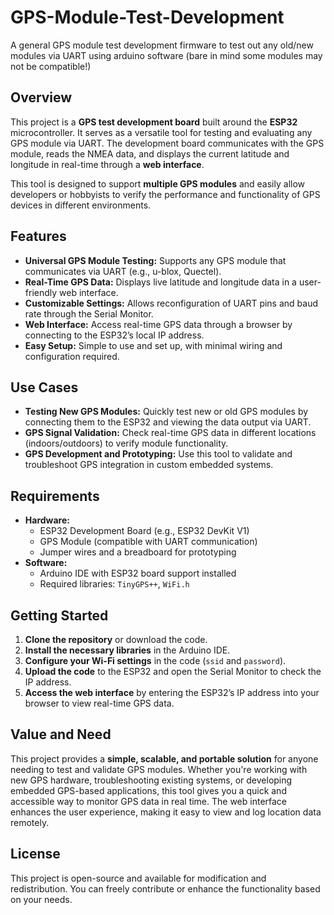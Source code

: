 # GPS-Module-Test-Development
A general GPS module test development firmware to test out any old/new modules via UART using arduino software (bare in mind some modules may not be compatible!)

<src img=https://github.com/user-attachments/assets/a4b06c04-bc00-4e8d-9815-71d04b18fafb width="500x500">

## Overview

This project is a **GPS test development board** built around the **ESP32** microcontroller. It serves as a versatile tool for testing and evaluating any GPS module via UART. The development board communicates with the GPS module, reads the NMEA data, and displays the current latitude and longitude in real-time through a **web interface**.

This tool is designed to support **multiple GPS modules** and easily allow developers or hobbyists to verify the performance and functionality of GPS devices in different environments.

## Features

- **Universal GPS Module Testing:** Supports any GPS module that communicates via UART (e.g., u-blox, Quectel).
- **Real-Time GPS Data:** Displays live latitude and longitude data in a user-friendly web interface.
- **Customizable Settings:** Allows reconfiguration of UART pins and baud rate through the Serial Monitor.
- **Web Interface:** Access real-time GPS data through a browser by connecting to the ESP32’s local IP address.
- **Easy Setup:** Simple to use and set up, with minimal wiring and configuration required.

## Use Cases

- **Testing New GPS Modules:** Quickly test new or old GPS modules by connecting them to the ESP32 and viewing the data output via UART.
- **GPS Signal Validation:** Check real-time GPS data in different locations (indoors/outdoors) to verify module functionality.
- **GPS Development and Prototyping:** Use this tool to validate and troubleshoot GPS integration in custom embedded systems.

## Requirements

- **Hardware:**
  - ESP32 Development Board (e.g., ESP32 DevKit V1)
  - GPS Module (compatible with UART communication)
  - Jumper wires and a breadboard for prototyping
- **Software:**
  - Arduino IDE with ESP32 board support installed
  - Required libraries: `TinyGPS++`, `WiFi.h`

## Getting Started

1. **Clone the repository** or download the code.
2. **Install the necessary libraries** in the Arduino IDE.
3. **Configure your Wi-Fi settings** in the code (`ssid` and `password`).
4. **Upload the code** to the ESP32 and open the Serial Monitor to check the IP address.
5. **Access the web interface** by entering the ESP32’s IP address into your browser to view real-time GPS data.

## Value and Need

This project provides a **simple, scalable, and portable solution** for anyone needing to test and validate GPS modules. Whether you're working with new GPS hardware, troubleshooting existing systems, or developing embedded GPS-based applications, this tool gives you a quick and accessible way to monitor GPS data in real time. The web interface enhances the user experience, making it easy to view and log location data remotely.

## License

This project is open-source and available for modification and redistribution. You can freely contribute or enhance the functionality based on your needs.
